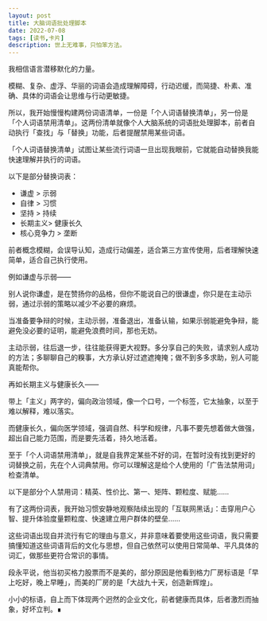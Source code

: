 ```yaml
---
layout: post
title: 大脑词语批处理脚本
date: 2022-07-08
tags: [读书,卡片]
description: 世上无难事，只怕笨方法。
---
```



我相信语言潜移默化的力量。

模糊、复杂、虚浮、华丽的词语会造成理解障碍，行动迟缓，而简捷、朴素、准确、具体的词语会让思维与行动更敏捷。

所以，我开始慢慢构建两份词语清单，一份是「个人词语替换清单」，另一份是「个人词语禁用清单」。这两份清单就像个人大脑系统的词语批处理脚本，前者自动执行「查找」与「替换」功能，后者提醒禁用某些词语。

「个人词语替换清单」试图让某些流行词语一旦出现我眼前，它就能自动替换我能快速理解并执行的词语。

以下是部分替换词表：

- 谦虚 > 示弱
- 自律 > 习惯
- 坚持 > 持续
- 长期主义> 健康长久
- 核心竞争力 > 垄断

前者概念模糊，会误导认知，造成行动偏差，适合第三方宣传使用，后者理解快速简单，适合自己执行使用。

例如谦虚与示弱——

别人说你谦虚，是在赞扬你的品格，但你不能说自己的很谦虚，你只是在主动示弱，通过示弱的策略以减少不必要的麻烦。

当准备要争辩的时候，主动示弱，准备退出，准备认输，如果示弱能避免争辩，能避免没必要的证明，能避免浪费时间，那也无妨。

主动示弱，往后退一步，往往能获得更大视野。多分享自己的失败，请求别人成功的方法；多聊聊自己的糗事，大方承认好过遮遮掩掩；做不到多多求助，别人可能真能帮你。

再如长期主义与健康长久——

带上「主义」两字的，偏向政治领域，像一个口号，一个标签，它太抽象，以至于难以解释，难以落实。

而健康长久，偏向医学领域，强调自然、科学和规律，凡事不要先想着做大做强，超出自己能力范围，而是要先活着，持久地活着。

至于「个人词语禁用清单」，就是自我界定某些不好的词，在暂时没有找到更好的词替换之前，先在个人词典禁用。你可以理解这是给个人使用的「广告法禁用词」检查清单。

以下是部分个人禁用词：精英、性价比、第一、矩阵、颗粒度、赋能……

有了这两份词表，我开始习惯安静地观察陆续出现的「互联网黑话」：击穿用户心智、提升体验度量颗粒度、快速建立用户群体的壁垒……

这些词语出现自并流行有它的理由与意义，并非意味着要使用这些词语，我只需要搞懂知道这些词语背后的文化与思想，但自己依然可以使用日常简单、平凡具体的词汇，做那些更符合常识的事情。

段永平说，他当初买格力股票而不是美的，部分原因是他看到格力厂房标语是「早上吃好，晚上早睡」，而美的厂房的是「大战九十天，创造新辉煌」。

小小的标语，自上而下体现两个迥然的企业文化，前者健康而具体，后者激烈而抽象，好坏立判。∎
